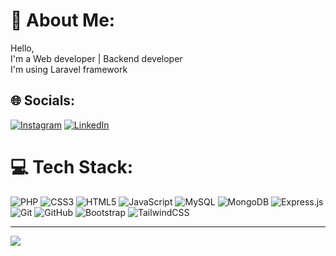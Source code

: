 # 💫 About Me:
Hello, <br>I'm a Web developer | Backend developer<br>I'm using Laravel framework<br>


## 🌐 Socials:
[![Instagram](https://img.shields.io/badge/Instagram-%23E4405F.svg?logo=Instagram&logoColor=white)](https://instagram.com/https://www.instagram.com/ahmad.j.alketnani/) [![LinkedIn](https://img.shields.io/badge/LinkedIn-%230077B5.svg?logo=linkedin&logoColor=white)](https://linkedin.com/in/https://www.linkedin.com/in/ahmad-alketnani/) 

# 💻 Tech Stack:
![PHP](https://img.shields.io/badge/php-%23777BB4.svg?style=for-the-badge&logo=php&logoColor=white) ![CSS3](https://img.shields.io/badge/css3-%231572B6.svg?style=for-the-badge&logo=css3&logoColor=white) ![HTML5](https://img.shields.io/badge/html5-%23E34F26.svg?style=for-the-badge&logo=html5&logoColor=white) ![JavaScript](https://img.shields.io/badge/javascript-%23323330.svg?style=for-the-badge&logo=javascript&logoColor=%23F7DF1E) ![MySQL](https://img.shields.io/badge/mysql-4479A1.svg?style=for-the-badge&logo=mysql&logoColor=white) ![MongoDB](https://img.shields.io/badge/MongoDB-%234ea94b.svg?style=for-the-badge&logo=mongodb&logoColor=white) ![Express.js](https://img.shields.io/badge/express.js-%23404d59.svg?style=for-the-badge&logo=express&logoColor=%2361DAFB) ![Git](https://img.shields.io/badge/git-%23F05033.svg?style=for-the-badge&logo=git&logoColor=white) ![GitHub](https://img.shields.io/badge/github-%23121011.svg?style=for-the-badge&logo=github&logoColor=white) ![Bootstrap](https://img.shields.io/badge/bootstrap-%238511FA.svg?style=for-the-badge&logo=bootstrap&logoColor=white) ![TailwindCSS](https://img.shields.io/badge/tailwindcss-%2338B2AC.svg?style=for-the-badge&logo=tailwind-css&logoColor=white)
<!--
# 📊 GitHub Stats:
![](https://github-readme-stats.vercel.app/api?username=AhmadAlketnani&theme=dark&hide_border=true&include_all_commits=true&count_private=false)<br/>
![](https://github-readme-streak-stats.herokuapp.com/?user=AhmadAlketnani&theme=dark&hide_border=true)<br/>
![](https://github-readme-stats.vercel.app/api/top-langs/?username=AhmadAlketnani&theme=dark&hide_border=true&include_all_commits=true&count_private=false&layout=compact)
-->
---
[![](https://visitcount.itsvg.in/api?id=AhmadAlketnani&icon=0&color=0)](https://visitcount.itsvg.in)

<!-- Proudly created with GPRM ( https://gprm.itsvg.in ) -->
